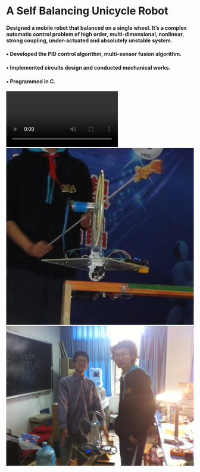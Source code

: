 # A Self Balancing Unicycle Robot
#### Designed a mobile robot that balanced on a single wheel. It’s a complex automatic control problem of high order, multi-dimensional, nonlinear, strong coupling, under-actuated and absolutely unstable system.
#### •	Developed the PID control algorithm, multi-sensor fusion algorithm.
#### •	Implemented circuits design and conducted mechanical works.
#### •	Programmed in C.
![](https://github.com/runxie/A-Self-Balancing-Unicycle-Robot/blob/master/Photos%20%26%20Videos/IMG_1184.mp4)
![](https://github.com/runxie/A-Self-Balancing-Unicycle-Robot/blob/master/Photos%20%26%20Videos/20181018005942.jpg)
![](https://github.com/runxie/A-Self-Balancing-Unicycle-Robot/blob/master/Photos%20%26%20Videos/IMG_1183.JPG)
